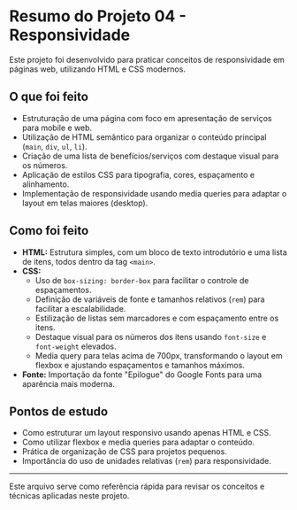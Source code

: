 # Resumo do Projeto 04 - Responsividade

Este projeto foi desenvolvido para praticar conceitos de responsividade em páginas web, utilizando HTML e CSS modernos.

## O que foi feito

- Estruturação de uma página com foco em apresentação de serviços para mobile e web.
- Utilização de HTML semântico para organizar o conteúdo principal (`main`, `div`, `ul`, `li`).
- Criação de uma lista de benefícios/serviços com destaque visual para os números.
- Aplicação de estilos CSS para tipografia, cores, espaçamento e alinhamento.
- Implementação de responsividade usando media queries para adaptar o layout em telas maiores (desktop).

## Como foi feito

- **HTML:** Estrutura simples, com um bloco de texto introdutório e uma lista de itens, todos dentro da tag `<main>`.
- **CSS:** 
  - Uso de `box-sizing: border-box` para facilitar o controle de espaçamentos.
  - Definição de variáveis de fonte e tamanhos relativos (`rem`) para facilitar a escalabilidade.
  - Estilização de listas sem marcadores e com espaçamento entre os itens.
  - Destaque visual para os números dos itens usando `font-size` e `font-weight` elevados.
  - Media query para telas acima de 700px, transformando o layout em flexbox e ajustando espaçamentos e tamanhos máximos.
- **Fonte:** Importação da fonte "Epilogue" do Google Fonts para uma aparência mais moderna.

## Pontos de estudo

- Como estruturar um layout responsivo usando apenas HTML e CSS.
- Como utilizar flexbox e media queries para adaptar o conteúdo.
- Prática de organização de CSS para projetos pequenos.
- Importância do uso de unidades relativas (`rem`) para responsividade.

---
Este arquivo serve como referência rápida para revisar os conceitos e técnicas aplicadas neste projeto.
